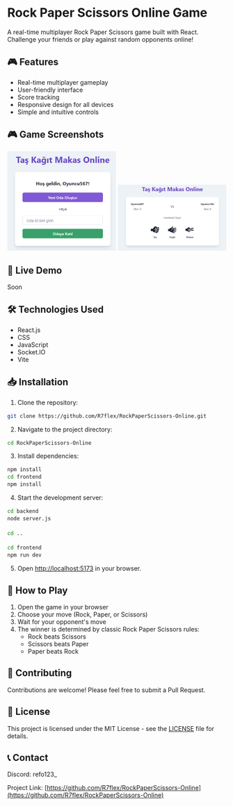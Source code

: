 # Rock Paper Scissors Online Game

A real-time multiplayer Rock Paper Scissors game built with React. Challenge your friends or play against random opponents online!

## 🎮 Features

- Real-time multiplayer gameplay
- User-friendly interface
- Score tracking
- Responsive design for all devices
- Simple and intuitive controls

 ## 🎮 Game Screenshots

<div align="center">
  <img src="./images/screen1.png" alt="Screen 1" width="250"/>
  <img src="./images/screen2.png" alt="Screen 2" width="250"/>
</div>

## 🚀 Live Demo

Soon

## 🛠️ Technologies Used

- React.js
- CSS
- JavaScript
- Socket.IO
- Vite

## 📥 Installation

1. Clone the repository:
```bash
git clone https://github.com/R7flex/RockPaperScissors-Online.git
```

2. Navigate to the project directory:
```bash
cd RockPaperScissors-Online
```

3. Install dependencies:
```bash
npm install
cd frontend
npm install
```

4. Start the development server:
```bash
cd backend
node server.js

cd ..

cd frontend
npm run dev
```

5. Open [http://localhost:5173](http://localhost:5173) in your browser.

## 🎯 How to Play

1. Open the game in your browser
2. Choose your move (Rock, Paper, or Scissors)
3. Wait for your opponent's move
4. The winner is determined by classic Rock Paper Scissors rules:
   - Rock beats Scissors
   - Scissors beats Paper
   - Paper beats Rock

## 🤝 Contributing

Contributions are welcome! Please feel free to submit a Pull Request.

## 📝 License

This project is licensed under the MIT License - see the [LICENSE](LICENSE) file for details.

## 📞 Contact

Discord: refo123_

Project Link: [https://github.com/R7flex/RockPaperScissors-Online](https://github.com/R7flex/RockPaperScissors-Online)
